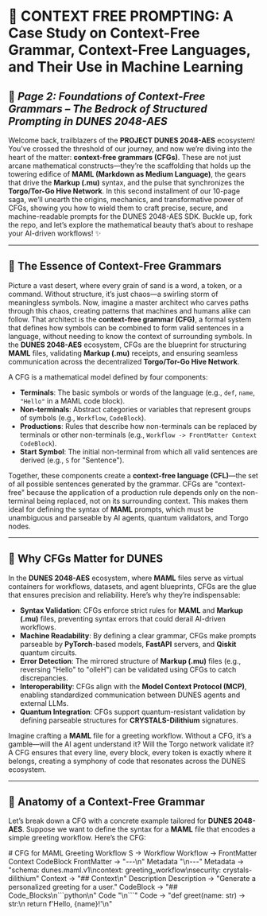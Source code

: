# 🐪 **CONTEXT FREE PROMPTING: A Case Study on Context-Free Grammar, Context-Free Languages, and Their Use in Machine Learning**  
## 📜 *Page 2: Foundations of Context-Free Grammars – The Bedrock of Structured Prompting in DUNES 2048-AES*

Welcome back, trailblazers of the **PROJECT DUNES 2048-AES** ecosystem! You’ve crossed the threshold of our journey, and now we’re diving into the heart of the matter: **context-free grammars (CFGs)**. These are not just arcane mathematical constructs—they’re the scaffolding that holds up the towering edifice of **MAML (Markdown as Medium Language)**, the gears that drive the **Markup (.mu)** syntax, and the pulse that synchronizes the **Torgo/Tor-Go Hive Network**. In this second installment of our 10-page saga, we’ll unearth the origins, mechanics, and transformative power of CFGs, showing you how to wield them to craft precise, secure, and machine-readable prompts for the DUNES 2048-AES SDK. Buckle up, fork the repo, and let’s explore the mathematical beauty that’s about to reshape your AI-driven workflows! ✨

---

## 🌌 The Essence of Context-Free Grammars

Picture a vast desert, where every grain of sand is a word, a token, or a command. Without structure, it’s just chaos—a swirling storm of meaningless symbols. Now, imagine a master architect who carves paths through this chaos, creating patterns that machines and humans alike can follow. That architect is the **context-free grammar (CFG)**, a formal system that defines how symbols can be combined to form valid sentences in a language, without needing to know the context of surrounding symbols. In the **DUNES 2048-AES** ecosystem, CFGs are the blueprint for structuring **MAML** files, validating **Markup (.mu)** receipts, and ensuring seamless communication across the decentralized **Torgo/Tor-Go Hive Network**.

A CFG is a mathematical model defined by four components:
- **Terminals**: The basic symbols or words of the language (e.g., `def`, `name`, `"Hello"` in a MAML code block).
- **Non-terminals**: Abstract categories or variables that represent groups of symbols (e.g., `Workflow`, `CodeBlock`).
- **Productions**: Rules that describe how non-terminals can be replaced by terminals or other non-terminals (e.g., `Workflow -> FrontMatter Context CodeBlock`).
- **Start Symbol**: The initial non-terminal from which all valid sentences are derived (e.g., `S` for "Sentence").

Together, these components create a **context-free language (CFL)**—the set of all possible sentences generated by the grammar. CFGs are "context-free" because the application of a production rule depends only on the non-terminal being replaced, not on its surrounding context. This makes them ideal for defining the syntax of **MAML** prompts, which must be unambiguous and parseable by AI agents, quantum validators, and Torgo nodes.

---

## 🧠 Why CFGs Matter for DUNES

In the **DUNES 2048-AES** ecosystem, where **MAML** files serve as virtual containers for workflows, datasets, and agent blueprints, CFGs are the glue that ensures precision and reliability. Here’s why they’re indispensable:

- **Syntax Validation**: CFGs enforce strict rules for **MAML** and **Markup (.mu)** files, preventing syntax errors that could derail AI-driven workflows.
- **Machine Readability**: By defining a clear grammar, CFGs make prompts parseable by **PyTorch**-based models, **FastAPI** servers, and **Qiskit** quantum circuits.
- **Error Detection**: The mirrored structure of **Markup (.mu)** files (e.g., reversing "Hello" to "olleH") can be validated using CFGs to catch discrepancies.
- **Interoperability**: CFGs align with the **Model Context Protocol (MCP)**, enabling standardized communication between DUNES agents and external LLMs.
- **Quantum Integration**: CFGs support quantum-resistant validation by defining parseable structures for **CRYSTALS-Dilithium** signatures.

Imagine crafting a **MAML** file for a greeting workflow. Without a CFG, it’s a gamble—will the AI agent understand it? Will the Torgo network validate it? A CFG ensures that every line, every block, every token is exactly where it belongs, creating a symphony of code that resonates across the DUNES ecosystem.

---

## 📝 Anatomy of a Context-Free Grammar

Let’s break down a CFG with a concrete example tailored for **DUNES 2048-AES**. Suppose we want to define the syntax for a **MAML** file that encodes a simple greeting workflow. Here’s the CFG:

<xaiArtifact artifact_id="583986fc-bc60-4a5c-be70-fd5311343ca1" artifact_version_id="0be0be88-6eef-41bd-b756-e6b1800f0305" title="maml_greeting_cfg.txt" contentType="text/plain">
# CFG for MAML Greeting Workflow
S -> Workflow
Workflow -> FrontMatter Context CodeBlock
FrontMatter -> "---\n" Metadata "\n---"
Metadata -> "schema: dunes.maml.v1\ncontext: greeting_workflow\nsecurity: crystals-dilithium"
Context -> "## Context\n" Description
Description -> "Generate a personalized greeting for a user."
CodeBlock -> "## Code_Blocks\n```python\n" Code "\n```"
Code -> "def greet(name: str) -> str:\n    return f'Hello, {name}!'\n"